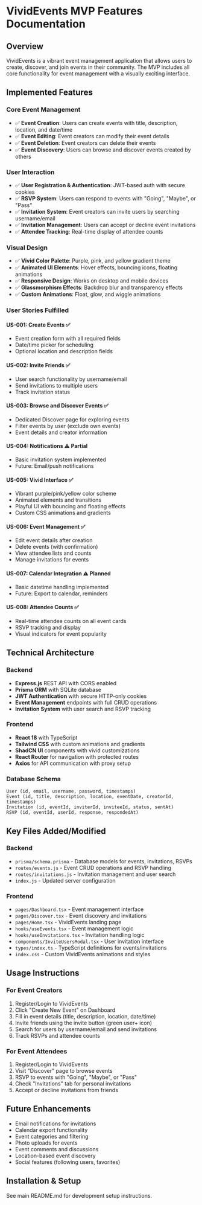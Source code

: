 # VividEvents MVP Features Documentation

## Overview
VividEvents is a vibrant event management application that allows users to create, discover, and join events in their community. The MVP includes all core functionality for event management with a visually exciting interface.

## Implemented Features

### Core Event Management
- ✅ **Event Creation**: Users can create events with title, description, location, and date/time
- ✅ **Event Editing**: Event creators can modify their event details
- ✅ **Event Deletion**: Event creators can delete their events
- ✅ **Event Discovery**: Users can browse and discover events created by others

### User Interaction
- ✅ **User Registration & Authentication**: JWT-based auth with secure cookies
- ✅ **RSVP System**: Users can respond to events with "Going", "Maybe", or "Pass"
- ✅ **Invitation System**: Event creators can invite users by searching username/email
- ✅ **Invitation Management**: Users can accept or decline event invitations
- ✅ **Attendee Tracking**: Real-time display of attendee counts

### Visual Design
- ✅ **Vivid Color Palette**: Purple, pink, and yellow gradient theme
- ✅ **Animated UI Elements**: Hover effects, bouncing icons, floating animations
- ✅ **Responsive Design**: Works on desktop and mobile devices
- ✅ **Glassmorphism Effects**: Backdrop blur and transparency effects
- ✅ **Custom Animations**: Float, glow, and wiggle animations

### User Stories Fulfilled

#### US-001: Create Events ✅
- Event creation form with all required fields
- Date/time picker for scheduling
- Optional location and description fields

#### US-002: Invite Friends ✅
- User search functionality by username/email
- Send invitations to multiple users
- Track invitation status

#### US-003: Browse and Discover Events ✅
- Dedicated Discover page for exploring events
- Filter events by user (exclude own events)
- Event details and creator information

#### US-004: Notifications ⚠️ Partial
- Basic invitation system implemented
- Future: Email/push notifications

#### US-005: Vivid Interface ✅
- Vibrant purple/pink/yellow color scheme
- Animated elements and transitions
- Playful UI with bouncing and floating effects
- Custom CSS animations and gradients

#### US-006: Event Management ✅
- Edit event details after creation
- Delete events (with confirmation)
- View attendee lists and counts
- Manage invitations for events

#### US-007: Calendar Integration ⚠️ Planned
- Basic datetime handling implemented
- Future: Export to calendar, reminders

#### US-008: Attendee Counts ✅
- Real-time attendee counts on all event cards
- RSVP tracking and display
- Visual indicators for event popularity

## Technical Architecture

### Backend
- **Express.js** REST API with CORS enabled
- **Prisma ORM** with SQLite database
- **JWT Authentication** with secure HTTP-only cookies
- **Event Management** endpoints with full CRUD operations
- **Invitation System** with user search and RSVP tracking

### Frontend
- **React 18** with TypeScript
- **Tailwind CSS** with custom animations and gradients
- **ShadCN UI** components with vivid customizations
- **React Router** for navigation with protected routes
- **Axios** for API communication with proxy setup

### Database Schema
```
User (id, email, username, password, timestamps)
Event (id, title, description, location, eventDate, creatorId, timestamps)
Invitation (id, eventId, inviterId, inviteeId, status, sentAt)
RSVP (id, eventId, userId, response, respondedAt)
```

## Key Files Added/Modified

### Backend
- `prisma/schema.prisma` - Database models for events, invitations, RSVPs
- `routes/events.js` - Event CRUD operations and RSVP handling
- `routes/invitations.js` - Invitation management and user search
- `index.js` - Updated server configuration

### Frontend
- `pages/Dashboard.tsx` - Event management interface
- `pages/Discover.tsx` - Event discovery and invitations
- `pages/Home.tsx` - VividEvents landing page
- `hooks/useEvents.tsx` - Event management logic
- `hooks/useInvitations.tsx` - Invitation handling logic
- `components/InviteUsersModal.tsx` - User invitation interface
- `types/index.ts` - TypeScript definitions for events/invitations
- `index.css` - Custom VividEvents animations and styles

## Usage Instructions

### For Event Creators
1. Register/Login to VividEvents
2. Click "Create New Event" on Dashboard
3. Fill in event details (title, description, location, date/time)
4. Invite friends using the invite button (green user+ icon)
5. Search for users by username/email and send invitations
6. Track RSVPs and attendee counts

### For Event Attendees
1. Register/Login to VividEvents
2. Visit "Discover" page to browse events
3. RSVP to events with "Going", "Maybe", or "Pass"
4. Check "Invitations" tab for personal invitations
5. Accept or decline invitations from friends

## Future Enhancements
- Email notifications for invitations
- Calendar export functionality
- Event categories and filtering
- Photo uploads for events
- Event comments and discussions
- Location-based event discovery
- Social features (following users, favorites)

## Installation & Setup
See main README.md for development setup instructions.